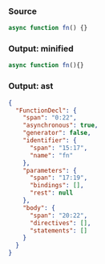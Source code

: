 ### Source
```js parse:stmt
async function fn() {}
```

### Output: minified
```js
async function fn(){}
```

### Output: ast
```json
{
  "FunctionDecl": {
    "span": "0:22",
    "asynchronous": true,
    "generator": false,
    "identifier": {
      "span": "15:17",
      "name": "fn"
    },
    "parameters": {
      "span": "17:19",
      "bindings": [],
      "rest": null
    },
    "body": {
      "span": "20:22",
      "directives": [],
      "statements": []
    }
  }
}
```
